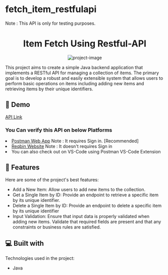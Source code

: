 # fetch_item_restfulapi
Note : This API is only for testing purposes.
<h1 align="center" id="title">Item Fetch Using Restful-API</h1>

<p align="center"><img src="https://socialify.git.ci/apnasaurav/fetch_item_restfulapi/image?description=1&amp;descriptionEditable=&amp;font=Jost&amp;language=1&amp;name=1&amp;theme=Auto" alt="project-image"></p>

<p id="description">This project aims to create a simple Java backend application that implements a RESTful API for managing a collection of items. The primary goal is to develop a robust and easily extensible system that allows users to perform basic operations on items including adding new items and retrieving items by their unique identifiers.</p>

<h2>🚀 Demo</h2>
<p>
<a href="https://saurav-item-restful-api.up.railway.app/items"> API Link </a>
</p>
<h3>You Can verify this API on below Platforms</h3>
<li><a href="https://web.postman.co/">Postman Web App</a>     Note : It requires Sign in. 
       [Recommended]
</li>
<li><a href="https://reqbin.com/">Reqbin Website</a>     Note : It doesn't requires Sign in
</li>
<li>You can also check out on VS-Code using Postman VS-Code Extension</li>

  
  
<h2>🧐 Features</h2>

Here are some of the project's best features:

*   Add a New Item: Allow users to add new items to the collection.
*   Get a Single Item by ID: Provide an endpoint to retrieve a specific item by its unique identifier.
*   Delete a Single Item by ID: Provide an endpoint to delete a specific item by its unique identifier
*   Input Validation: Ensure that input data is properly validated when adding new items. Validate that required fields are present and that any constraints or business rules are satisfied.




<h2>💻 Built with</h2>

Technologies used in the project:

*   Java

